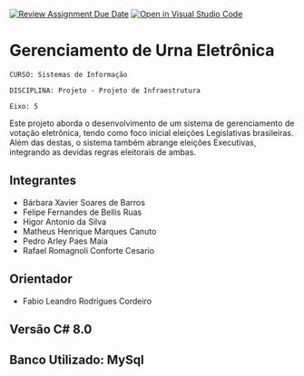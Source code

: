[![Review Assignment Due Date](https://classroom.github.com/assets/deadline-readme-button-22041afd0340ce965d47ae6ef1cefeee28c7c493a6346c4f15d667ab976d596c.svg)](https://classroom.github.com/a/U2JBmGZJ)
[![Open in Visual Studio Code](https://classroom.github.com/assets/open-in-vscode-2e0aaae1b6195c2367325f4f02e2d04e9abb55f0b24a779b69b11b9e10269abc.svg)](https://classroom.github.com/online_ide?assignment_repo_id=15284424&assignment_repo_type=AssignmentRepo)
# Gerenciamento de Urna Eletrônica
`CURSO: Sistemas de Informação`

`DISCIPLINA: Projeto - Projeto de Infraestrutura`

`Eixo: 5`

Este projeto aborda o desenvolvimento de um sistema de gerenciamento de votação eletrônica, tendo como foco inicial eleições Legislativas brasileiras. Além das destas, o sistema também abrange eleições Executivas, integrando as devidas regras eleitorais de ambas. 

## Integrantes

* Bárbara Xavier Soares de Barros
* Felipe Fernandes de Bellis Ruas
* Higor Antonio da Silva
* Matheus Henrique Marques Canuto
* Pedro Arley Paes Maia
* Rafael Romagnoli Conforte Cesario

## Orientador

* Fabio Leandro Rodrigues Cordeiro

## Versão C# 8.0

## Banco Utilizado: MySql

